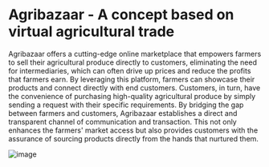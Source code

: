 # Agribazaar - A concept based on virtual agricultural trade

Agribazaar offers a cutting-edge online marketplace that empowers farmers to sell their agricultural produce directly to customers, eliminating the need for intermediaries, which can often drive up prices and reduce the profits that farmers earn. By leveraging this platform, farmers can showcase their products and connect directly with end customers. Customers, in turn, have the convenience of purchasing high-quality agricultural produce by simply sending a request with their specific requirements. By bridging the gap between farmers and customers, Agribazaar establishes a direct and transparent channel of communication and transaction. This not only enhances the farmers' market access but also provides customers with the assurance of sourcing products directly from the hands that nurtured them.

![image](https://github.com/Rhugved-Kale/Agribazaar-A-concept-based-on-virtual-agricultural-trade/assets/86423298/ceff5a22-f2bd-45aa-be0f-03f200e8a3cf)
